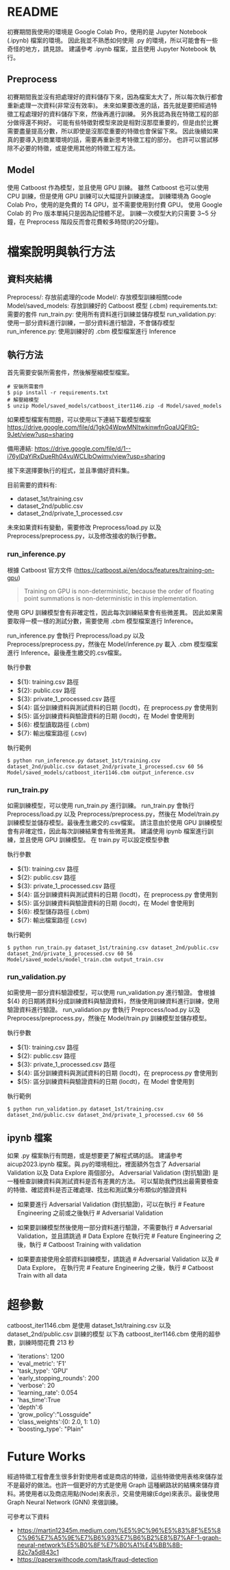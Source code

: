 
# README

初賽期間我使用的環境是 Google Colab Pro，使用的是 Jupyter Notebook (.ipynb) 檔案的環境。
因此我並不熟悉如何使用 .py 的環境，所以可能會有一些奇怪的地方，請見諒。
建議參考 .ipynb 檔案，並且使用 Jupyter Notebook 執行。


## Preprocess

初賽期間我並沒有把處理好的資料儲存下來，因為檔案太大了，所以每次執行都會重新處理一次資料(非常沒有效率)。
未來如果要改進的話，首先就是要把經過特徵工程處理好的資料儲存下來，然後再進行訓練。
另外我認為我在特徵工程的部分做得還不夠好。
可能有些特徵對模型來說是相對沒那麼重要的，但是由於比賽需要盡量提高分數，所以即使是沒那麼重要的特徵也會保留下來。
因此後續如果真的要導入到商業環境的話，需要再重新思考特徵工程的部分。
也許可以嘗試移除不必要的特徵，或是使用其他的特徵工程方法。


## Model

使用 Catboost 作為模型，並且使用 GPU 訓練。
雖然 Catboost 也可以使用 CPU 訓練，但是使用 GPU 訓練可以大幅提升訓練速度。
訓練環境為 Google Colab Pro，使用的是免費的 T4 GPU，並不需要使用到付費 GPU。
使用 Google Colab 的 Pro 版本單純只是因為記憶體不足。
訓練一次模型大約只需要 3~5 分鐘，在 Preprocess 階段反而會花費較多時間(約20分鐘)。



# 檔案說明與執行方法


## 資料夾結構


Preprocess/: 存放前處理的code
Model/: 存放模型訓練相關code
Model/saved_models: 存放訓練好的 Catboost 模型 (.cbm)
requirements.txt: 需要的套件
run_train.py: 使用所有資料進行訓練並儲存模型
run_validation.py: 使用一部分資料進行訓練，一部分資料進行驗證，不會儲存模型
run_inference.py: 使用訓練好的 .cbm 模型檔案進行 Inference


## 執行方法

首先需要安裝所需套件，然後解壓縮模型檔案。
```
# 安裝所需套件
$ pip install -r requirements.txt
# 解壓縮模型
$ unzip Model/saved_models/catboost_iter1146.zip -d Model/saved_models

```

如果模型檔案有問題，可以使用以下連結下載模型檔案
https://drive.google.com/file/d/1gk04WpwMNltwkinwfnGoaUQFItG-9Jet/view?usp=sharing

備用連結: https://drive.google.com/file/d/1--i76ylDaYiRxDueRh04vuWCLlbOwimv/view?usp=sharing


接下來選擇要執行的程式，並且準備好資料集。

目前需要的資料有:
- dataset_1st/training.csv
- dataset_2nd/public.csv
- dataset_2nd/private_1_processed.csv

未來如果資料有變動，需要修改 Preprocess/load.py 以及 Preprocess/preprocess.py，以及修改接收的執行參數。



### run_inference.py

根據 Catboost 官方文件 
(<https://catboost.ai/en/docs/features/training-on-gpu>)
> Training on GPU is non-deterministic, because the order of floating point summations is non-deterministic in this implementation.

使用 GPU 訓練模型會有非確定性，因此每次訓練結果會有些微差異。
因此如果需要取得一模一樣的測試分數，需要使用 .cbm 模型檔案進行 Inference。

run_inference.py 會執行 Preprocess/load.py 以及 Preprocess/preprocess.py，然後在 Model/inference.py 載入 .cbm 模型檔案進行 Inference。最後產生繳交的.csv檔案。


執行參數

- ${1}: training.csv 路徑
- ${2}: public.csv 路徑
- ${3}: private_1_processed.csv 路徑
- ${4}: 區分訓練資料與測試資料的日期 (locdt)，在 preprocess.py 會使用到
- ${5}: 區分訓練資料與驗證資料的日期 (locdt)，在 Model 會使用到
- ${6}: 模型讀取路徑 (.cbm)
- ${7}: 輸出檔案路徑 (.csv)

執行範例
```
$ python run_inference.py dataset_1st/training.csv dataset_2nd/public.csv dataset_2nd/private_1_processed.csv 60 56 Model/saved_models/catboost_iter1146.cbm output_inference.csv
```

### run_train.py

如需訓練模型，可以使用 run_train.py 進行訓練。
run_train.py 會執行 Preprocess/load.py 以及 Preprocess/preprocess.py，然後在 Model/train.py 訓練模型並儲存模型。最後產生繳交的.csv檔案。
請注意由於使用 GPU 訓練模型會有非確定性，因此每次訓練結果會有些微差異。
建議使用 ipynb 檔案進行訓練，並且使用 GPU 訓練模型。
在 train.py 可以設定模型參數

執行參數
- ${1}: training.csv 路徑
- ${2}: public.csv 路徑
- ${3}: private_1_processed.csv 路徑
- ${4}: 區分訓練資料與測試資料的日期 (locdt)，在 preprocess.py 會使用到
- ${5}: 區分訓練資料與驗證資料的日期 (locdt)，在 Model 會使用到
- ${6}: 模型儲存路徑 (.cbm)
- ${7}: 輸出檔案路徑 (.csv)

執行範例
```
$ python run_train.py dataset_1st/training.csv dataset_2nd/public.csv dataset_2nd/private_1_processed.csv 60 56 Model/saved_models/model_train.cbm output_train.csv
```

### run_validation.py

如需使用一部分資料驗證模型，可以使用 run_validation.py 進行驗證。
會根據 ${4} 的日期將資料分成訓練資料與驗證資料，然後使用訓練資料進行訓練，使用驗證資料進行驗證。
run_validation.py 會執行 Preprocess/load.py 以及 Preprocess/preprocess.py，然後在 Model/train.py 訓練模型並儲存模型。

執行參數
- ${1}: training.csv 路徑
- ${2}: public.csv 路徑
- ${3}: private_1_processed.csv 路徑
- ${4}: 區分訓練資料與測試資料的日期 (locdt)，在 preprocess.py 會使用到
- ${5}: 區分訓練資料與驗證資料的日期 (locdt)，在 Model 會使用到

執行範例
```
$ python run_validation.py dataset_1st/training.csv dataset_2nd/public.csv dataset_2nd/private_1_processed.csv 60 56
```

## ipynb 檔案

如果 .py 檔案執行有問題，或是想要更了解程式碼的話。
建議參考 aicup2023.ipynb 檔案。與.py的環境相比，裡面額外包含了 Adversarial Validation 以及 Data Explore 兩個部分。
Adversarial Validation (對抗驗證) 是一種檢查訓練資料與測試資料是否有差異的方法。 
可以幫助我們找出最需要檢查的特徵、確認資料是否正確處理、找出和測試集分布類似的驗證資料

- 如果要進行 Adversarial Validation (對抗驗證)，可以在執行 # Feature Engineering 之前或之後執行 # Adversarial Validation

- 如果要訓練模型然後使用一部分資料進行驗證，不需要執行 # Adversarial Validation，並且請跳過 # Data Explore
在執行完 # Feature Engineering 之後，執行 # Catboost Training with validation

- 如果要直接使用全部資料訓練模型，請跳過 # Adversarial Validation 以及 # Data Explore，
在執行完 # Feature Engineering 之後，執行 # Catboost Train with all data


# 超參數

catboost_iter1146.cbm 是使用 dataset_1st/training.csv 以及 dataset_2nd/public.csv 訓練的模型
以下為 catboost_iter1146.cbm 使用的超參數，訓練時間花費 213 秒 

- 'iterations': 1200
- 'eval_metric': 'F1'
- 'task_type': 'GPU'
- 'early_stopping_rounds': 200
- 'verbose': 20
- 'learning_rate': 0.054
- 'has_time':True
- 'depth':6
- 'grow_policy':"Lossguide"
- 'class_weights':{0: 2.0, 1: 1.0}
- 'boosting_type': "Plain"



# Future Works

經過特徵工程會產生很多針對使用者或是商店的特徵，這些特徵使用表格來儲存並不是最好的做法。也許一個更好的方式是使用 Graph 這種網路狀的結構來儲存資料。將使用者以及商店用點(Node)來表示，交易使用線(Edge)來表示。最後使用 Graph Neural Network (GNN) 來做訓練。

可參考以下資料
- <https://martin12345m.medium.com/%E5%9C%96%E5%83%8F%E5%8C%96%E7%A5%9E%E7%B6%93%E7%B6%B2%E8%B7%AF-1-graph-neural-network%E5%B0%8F%E7%B0%A1%E4%BB%8B-82c7a5d843c1>
- <https://paperswithcode.com/task/fraud-detection>